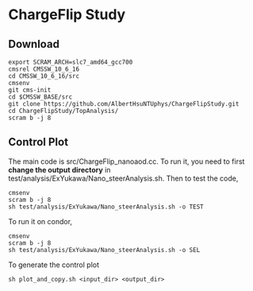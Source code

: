 # ChargeFlip Study

## Download
```
export SCRAM_ARCH=slc7_amd64_gcc700
cmsrel CMSSW_10_6_16
cd CMSSW_10_6_16/src
cmsenv
git cms-init
cd $CMSSW_BASE/src
git clone https://github.com/AlbertHsuNTUphys/ChargeFlipStudy.git
cd ChargeFlipStudy/TopAnalysis/
scram b -j 8
```

## Control Plot
The main code is src/ChargeFlip_nanoaod.cc. To run it, you need to first **change the output directory** in test/analysis/ExYukawa/Nano_steerAnalysis.sh.
Then to test the code,
```
cmsenv
scram b -j 8
sh test/analysis/ExYukawa/Nano_steerAnalysis.sh -o TEST
```
To run it on condor,
```
cmsenv
scram b -j 8
sh test/analysis/ExYukawa/Nano_steerAnalysis.sh -o SEL
```
To generate the control plot
```
sh plot_and_copy.sh <input_dir> <output_dir>
```


